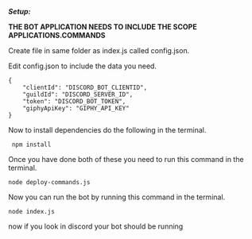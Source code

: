 ***Setup:***

**THE BOT APPLICATION NEEDS TO INCLUDE THE SCOPE APPLICATIONS.COMMANDS**


Create file in same folder as index.js called config.json.

Edit config.json to include the data you need.

```
{
    "clientId": "DISCORD_BOT_CLIENTID",
    "guildId": "DISCORD_SERVER_ID",
    "token": "DISCORD_BOT_TOKEN",
    "giphyApiKey": "GIPHY_API_KEY"
}
```

Now to install dependencies do the following in the terminal.
```
 npm install
```

Once you have done both of these you need to run this command in the terminal.
```
node deploy-commands.js
```

Now you can run the bot by running this command in the terminal.
```
node index.js
```

now if you look in discord your bot should be running